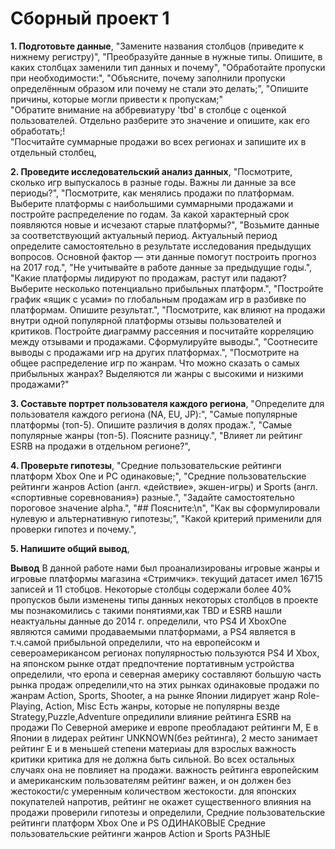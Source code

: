 # Сборный проект 1

 **1. Подготовьте данные**,
    "Замените названия столбцов (приведите к нижнему регистру)",
    "Преобразуйте данные в нужные типы. Опишите, в каких столбцах заменили тип данных и почему",
    "Обработайте пропуски при необходимости:",
    "Объясните, почему заполнили пропуски определённым образом или почему не стали это делать;",
    "Опишите причины, которые могли привести к пропускам;"    
"Обратите внимание на аббревиатуру 'tbd' в столбце с оценкой пользователей. Отдельно разберите это значение и опишите, как его обработать;!    
"Посчитайте суммарные продажи во всех регионах и запишите их в отдельный столбец,

**2. Проведите исследовательский анализ данных**,
    "Посмотрите, сколько игр выпускалось в разные годы. Важны ли данные за все периоды?",
    "Посмотрите, как менялись продажи по платформам. Выберите платформы с наибольшими суммарными продажами и постройте распределение по годам. За какой характерный срок появляются новые и исчезают старые платформы?",
    "Возьмите данные за соответствующий актуальный период. Актуальный период определите самостоятельно в результате исследования предыдущих вопросов. Основной фактор — эти данные помогут построить прогноз на 2017 год.",
    "Не учитывайте в работе данные за предыдущие годы.",
    "Какие платформы лидируют по продажам, растут или падают? Выберите несколько потенциально прибыльных платформ.",
    "Постройте график «ящик с усами» по глобальным продажам игр в разбивке по платформам. Опишите результат.",
    "Посмотрите, как влияют на продажи внутри одной популярной платформы отзывы пользователей и критиков. Постройте диаграмму рассеяния и посчитайте корреляцию между отзывами и продажами. Сформулируйте выводы.",
    "Соотнесите выводы с продажами игр на других платформах.",
    "Посмотрите на общее распределение игр по жанрам. Что можно сказать о самых прибыльных жанрах? Выделяются ли жанры с высокими и низкими продажами?" 
    
  **3. Составьте портрет пользователя каждого региона**,
    "Определите для пользователя каждого региона (NA, EU, JP):",
    "Самые популярные платформы (топ-5). Опишите различия в долях продаж.",
    "Самые популярные жанры (топ-5). Поясните разницу.",
    "Влияет ли рейтинг ESRB на продажи в отдельном регионе?", 
    
  **4. Проверьте гипотезы**,
    "Средние пользовательские рейтинги платформ Xbox One и PC одинаковые;",
    "Средние пользовательские рейтинги жанров Action (англ. «действие», экшен-игры) и Sports (англ. «спортивные соревнования») разные.",
    "Задайте самостоятельно пороговое значение alpha.",
    "## Поясните:\n",
    "Как вы сформулировали нулевую и альтернативную гипотезы;",
    "Какой критерий применили для проверки гипотез и почему.",
    
  **5. Напишите общий вывод**,

**Вывод**
В данной работе нами был проанализированы игровые жанры и игровые платформы магазина «Стримчик».
текущий датасет имел 16715 записей и 11 стобцов. Некоторые столбцы содержали более 40% пропусков
были изменены типы данных некоторых столбцов
в проекте мы познакомились с такими понятиями,как TBD и ESRB
нашли неактуальны данные до 2014 г.
определили, что PS4 И ХboxOne являются самими продаваемыми платформами, а PS4 является в т.ч.самой прибыльной
определили, что на европейсокм и североамерикансом регионах популярностью пользуются PS4 И Хbox, на японском рынке отдат предпочтение портативным устройства
определили, что еропа и северная америку составляют большую часть рынка продаж
определили,что на этих рынках одинаковые продажи по жанрам Action, Sports, Shooter, а на рынке Японии лидирует жанр Role-Playing, Action, Misc
Есть жанры, которые не популярны везде Strategy,Puzzle,Adventure
опредилили влияние рейтинга ESRB на продажи По Северной америке и европе преобладают рейтинги M, Е
в Японии в лидерах рейтинг UNKNOWN(без рейтинга), 2 место занимает рейтинг E и в меньшей степени материаы для взрослых важность критики критика для не должна быть сильной. Во всех остальных случаях она не повлияет на продажи. важность рейтинга европейским и американским пользователям рейтинг важен, и он должен без жестокости/с умеренным количеством жестокости. для японских покупателей напротив, рейтинг не окажет существенного влияния на продажи проверили гипотезы и определили, Средние пользовательские рейтинги платформ Xbox One и PS ОДИНАКОВЫЕ
Средние пользовательские рейтинги жанров Action и Sports РАЗНЫЕ
